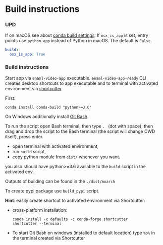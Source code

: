 # Build instructions

### UPD

If on macOS see about [conda build settings](https://docs.conda.io/projects/conda-build/en/latest/resources/define-metadata.html#python-app): If `osx_is_app` is set, entry points use `python.app` instead of Python in macOS. The default is `False`.

```yaml
build:
  osx_is_app: True
```

### Build instructions

Start app via `enaml-video-app` executable. `enaml-video-app-ready` CLI creates desktop shortcuts to app executable and to terminal with activated environment via [shortcutter](https://github.com/kiwi0fruit/shortcutter).

First:

    conda install conda-build "python>=3.6"

On Windows additionally install [Git Bash](https://git-scm.com/downloads).

To run the script open Bash terminal, then type <code>. </code> (dot with space), then
drag and drop the script to the Bash terminal (the script will change CWD itself), press enter.

* open terminal with activated environment,
* run `build` script,
* copy python module from `dist/` whenever you want.

you also should have python>=3.6 available to the `build` script in the activated env.

Outputs of building can be found in the `./dist/noarch`

To create pypi package use `build_pypi` script.

**Hint**: easily create shortcut to activated 
environment via Shortcutter:

* cross-platform installation:

      conda install -c defaults -c conda-forge shortcutter
      shortcutter --terminal

* To start Git Bash on windows (installed to default location) type `%b%` in the terminal created via Shortcutter
